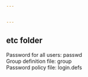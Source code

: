 ```yaml
---


---
```


<h2 id="etc-folder">etc folder</h2>
<p>Password for all users: passwd<br>
Group definition file: group<br>
Password policy file: login.defs</p>

